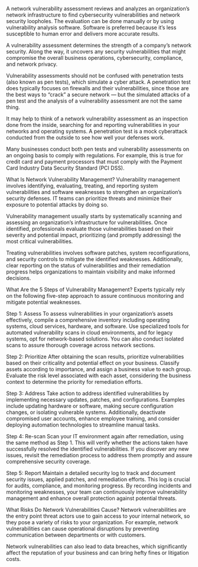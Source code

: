 A network vulnerability assessment reviews and analyzes an organization’s network infrastructure to find cybersecurity vulnerabilities and network security loopholes. The evaluation can be done manually or by using vulnerability analysis software. Software is preferred because it’s less susceptible to human error and delivers more accurate results.

A vulnerability assessment determines the strength of a company’s network security. Along the way, it uncovers any security vulnerabilities that might compromise the overall business operations, cybersecurity, compliance, and network privacy.

Vulnerability assessments should not be confused with penetration tests (also known as pen tests), which simulate a cyber attack. A penetration test does typically focuses on firewalls and their vulnerabilities, since those are the best ways to “crack” a secure network — but the simulated attacks of a pen test and the analysis of a vulnerability assessment are not the same thing.

It may help to think of a network vulnerability assessment as an inspection done from the inside, searching for and reporting vulnerabilities in your networks and operating systems. A penetration test is a mock cyberattack conducted from the outside to see how well your defenses work.

Many businesses conduct both pen tests and vulnerability assessments on an ongoing basis to comply with regulations. For example, this is true for credit card and payment processors that must comply with the Payment Card Industry Data Security Standard (PCI DSS).

What Is Network Vulnerability Management?
Vulnerability management involves identifying, evaluating, treating, and reporting system vulnerabilities and software weaknesses to strengthen an organization’s security defenses. IT teams can prioritize threats and minimize their exposure to potential attacks by doing so.

Vulnerability management usually starts by systematically scanning and assessing an organization’s infrastructure for vulnerabilities. Once identified, professionals evaluate those vulnerabilities based on their severity and potential impact, prioritizing (and promptly addressing) the most critical vulnerabilities.

Treating vulnerabilities involves software patches, system reconfigurations, and security controls to mitigate the identified weaknesses. Additionally, clear reporting on the status of vulnerabilities and their remediation progress helps organizations to maintain visibility and make informed decisions.

What Are the 5 Steps of Vulnerability Management?
Experts typically rely on the following five-step approach to assure continuous monitoring and mitigate potential weaknesses.

Step 1: Assess
To assess vulnerabilities in your organization’s assets effectively, compile a comprehensive inventory including operating systems, cloud services, hardware, and software. Use specialized tools for automated vulnerability scans in cloud environments, and for legacy systems, opt for network-based solutions. You can also conduct isolated scans to assure thorough coverage across network sections.

Step 2: Prioritize
After obtaining the scan results, prioritize vulnerabilities based on their criticality and potential effect on your business. Classify assets according to importance, and assign a business value to each group. Evaluate the risk level associated with each asset, considering the business context to determine the priority for remediation efforts.

Step 3: Address
Take action to address identified vulnerabilities by implementing necessary updates, patches, and configurations. Examples include updating hardware or software, making secure configuration changes, or isolating vulnerable systems. Additionally, deactivate compromised user accounts, enhance employee training, and consider deploying automation technologies to streamline manual tasks.

Step 4: Re-scan
Scan your IT environment again after remediation, using the same method as Step 1. This will verify whether the actions taken have successfully resolved the identified vulnerabilities. If you discover any new issues, revisit the remediation process to address them promptly and assure comprehensive security coverage.

Step 5: Report
Maintain a detailed security log to track and document security issues, applied patches, and remediation efforts. This log is crucial for audits, compliance, and monitoring progress. By recording incidents and monitoring weaknesses, your team can continuously improve vulnerability management and enhance overall protection against potential threats.

What Risks Do Network Vulnerabilities Cause?
Network vulnerabilities are the entry point threat actors use to gain access to your internal network, so they pose a variety of risks to your organization. For example, network vulnerabilities can cause operational disruptions by preventing communication between departments or with customers.

Network vulnerabilities can also lead to data breaches, which significantly affect the reputation of your business and can bring hefty fines or litigation costs.
